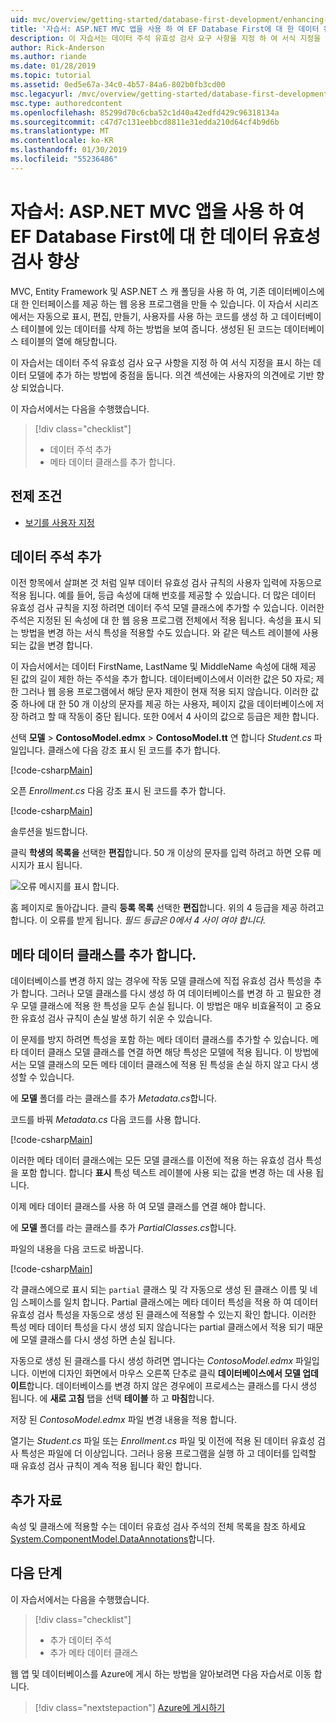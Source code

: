 ```yaml
---
uid: mvc/overview/getting-started/database-first-development/enhancing-data-validation
title: '자습서: ASP.NET MVC 앱을 사용 하 여 EF Database First에 대 한 데이터 유효성 검사 향상'
description: 이 자습서는 데이터 주석 유효성 검사 요구 사항을 지정 하 여 서식 지정을 표시 하는 데이터 모델에 추가 하는 방법에 중점을 둡니다.
author: Rick-Anderson
ms.author: riande
ms.date: 01/28/2019
ms.topic: tutorial
ms.assetid: 0ed5e67a-34c0-4b57-84a6-802b0fb3cd00
msc.legacyurl: /mvc/overview/getting-started/database-first-development/enhancing-data-validation
msc.type: authoredcontent
ms.openlocfilehash: 85299d70c6cba52c1d40a42edfd429c96318134a
ms.sourcegitcommit: c47d7c131eebbcd8811e31edda210d64cf4b9d6b
ms.translationtype: MT
ms.contentlocale: ko-KR
ms.lasthandoff: 01/30/2019
ms.locfileid: "55236486"
---
```

# <a name="tutorial-enhance-data-validation-for-ef-database-first-with-aspnet-mvc-app"></a>자습서: ASP.NET MVC 앱을 사용 하 여 EF Database First에 대 한 데이터 유효성 검사 향상

MVC, Entity Framework 및 ASP.NET 스 캐 폴딩을 사용 하 여, 기존 데이터베이스에 대 한 인터페이스를 제공 하는 웹 응용 프로그램을 만들 수 있습니다. 이 자습서 시리즈에서는 자동으로 표시, 편집, 만들기, 사용자를 사용 하는 코드를 생성 하 고 데이터베이스 테이블에 있는 데이터를 삭제 하는 방법을 보여 줍니다. 생성된 된 코드는 데이터베이스 테이블의 열에 해당합니다.

이 자습서는 데이터 주석 유효성 검사 요구 사항을 지정 하 여 서식 지정을 표시 하는 데이터 모델에 추가 하는 방법에 중점을 둡니다. 의견 섹션에는 사용자의 의견에로 기반 향상 되었습니다.

이 자습서에서는 다음을 수행했습니다.

> [!div class="checklist"]
> * 데이터 주석 추가
> * 메타 데이터 클래스를 추가 합니다.

## <a name="prerequisites"></a>전제 조건

* [보기를 사용자 지정](customizing-a-view.md)

## <a name="add-data-annotations"></a>데이터 주석 추가

이전 항목에서 살펴본 것 처럼 일부 데이터 유효성 검사 규칙의 사용자 입력에 자동으로 적용 됩니다. 예를 들어, 등급 속성에 대해 번호를 제공할 수 있습니다. 더 많은 데이터 유효성 검사 규칙을 지정 하려면 데이터 주석 모델 클래스에 추가할 수 있습니다. 이러한 주석은 지정된 된 속성에 대 한 웹 응용 프로그램 전체에서 적용 됩니다. 속성을 표시 되는 방법을 변경 하는 서식 특성을 적용할 수도 있습니다. 와 같은 텍스트 레이블에 사용 되는 값을 변경 합니다.

이 자습서에서는 데이터 FirstName, LastName 및 MiddleName 속성에 대해 제공 된 값의 길이 제한 하는 주석을 추가 합니다. 데이터베이스에서 이러한 값은 50 자로; 제한 그러나 웹 응용 프로그램에서 해당 문자 제한이 현재 적용 되지 않습니다. 이러한 값 중 하나에 대 한 50 개 이상의 문자를 제공 하는 사용자, 페이지 값을 데이터베이스에 저장 하려고 할 때 작동이 중단 됩니다. 또한 0에서 4 사이의 값으로 등급은 제한 합니다.

선택 **모델** > **ContosoModel.edmx** > **ContosoModel.tt** 연 합니다 *Student.cs* 파일입니다. 클래스에 다음 강조 표시 된 코드를 추가 합니다.

[!code-csharp[Main](enhancing-data-validation/samples/sample1.cs?highlight=5,15,17,20)]

오픈 *Enrollment.cs* 다음 강조 표시 된 코드를 추가 합니다.

[!code-csharp[Main](enhancing-data-validation/samples/sample2.cs?highlight=5,10)]

솔루션을 빌드합니다.

클릭 **학생의 목록을** 선택한 **편집**합니다. 50 개 이상의 문자를 입력 하려고 하면 오류 메시지가 표시 됩니다.

![오류 메시지를 표시 합니다.](enhancing-data-validation/_static/image1.png)

홈 페이지로 돌아갑니다. 클릭 **등록 목록** 선택한 **편집**합니다. 위의 4 등급을 제공 하려고 합니다. 이 오류를 받게 됩니다. *필드 등급은 0에서 4 사이 여야 합니다.*

## <a name="add-metadata-classes"></a>메타 데이터 클래스를 추가 합니다.

데이터베이스를 변경 하지 않는 경우에 작동 모델 클래스에 직접 유효성 검사 특성을 추가 합니다. 그러나 모델 클래스를 다시 생성 하 여 데이터베이스를 변경 하 고 필요한 경우 모델 클래스에 적용 한 특성을 모두 손실 됩니다. 이 방법은 매우 비효율적이 고 중요 한 유효성 검사 규칙이 손실 발생 하기 쉬운 수 있습니다.

이 문제를 방지 하려면 특성을 포함 하는 메타 데이터 클래스를 추가할 수 있습니다. 메타 데이터 클래스 모델 클래스를 연결 하면 해당 특성은 모델에 적용 됩니다. 이 방법에서는 모델 클래스의 모든 메타 데이터 클래스에 적용 된 특성을 손실 하지 않고 다시 생성할 수 있습니다.

에 **모델** 폴더를 라는 클래스를 추가 *Metadata.cs*합니다.

코드를 바꿔 *Metadata.cs* 다음 코드를 사용 합니다.

[!code-csharp[Main](enhancing-data-validation/samples/sample3.cs)]

이러한 메타 데이터 클래스에는 모든 모델 클래스를 이전에 적용 하는 유효성 검사 특성을 포함 합니다. 합니다 **표시** 특성 텍스트 레이블에 사용 되는 값을 변경 하는 데 사용 됩니다.

이제 메타 데이터 클래스를 사용 하 여 모델 클래스를 연결 해야 합니다.

에 **모델** 폴더를 라는 클래스를 추가 *PartialClasses.cs*합니다.

파일의 내용을 다음 코드로 바꿉니다.

[!code-csharp[Main](enhancing-data-validation/samples/sample4.cs)]

각 클래스에으로 표시 되는 `partial` 클래스 및 각 자동으로 생성 된 클래스 이름 및 네임 스페이스를 일치 합니다. Partial 클래스에는 메타 데이터 특성을 적용 하 여 데이터 유효성 검사 특성을 자동으로 생성 된 클래스에 적용할 수 있는지 확인 합니다. 이러한 특성 메타 데이터 특성을 다시 생성 되지 않습니다는 partial 클래스에서 적용 되기 때문에 모델 클래스를 다시 생성 하면 손실 됩니다.

자동으로 생성 된 클래스를 다시 생성 하려면 엽니다는 *ContosoModel.edmx* 파일입니다. 이번에 디자인 화면에서 마우스 오른쪽 단추로 클릭 **데이터베이스에서 모델 업데이트**합니다. 데이터베이스를 변경 하지 않은 경우에이 프로세스는 클래스를 다시 생성 됩니다. 에 **새로 고침** 탭을 선택 **테이블** 하 고 **마침**합니다.

저장 된 *ContosoModel.edmx* 파일 변경 내용을 적용 합니다.

열기는 *Student.cs* 파일 또는 *Enrollment.cs* 파일 및 이전에 적용 된 데이터 유효성 검사 특성은 파일에 더 이상입니다. 그러나 응용 프로그램을 실행 하 고 데이터를 입력할 때 유효성 검사 규칙이 계속 적용 됩니다 확인 합니다.

## <a name="additional-resources"></a>추가 자료

속성 및 클래스에 적용할 수는 데이터 유효성 검사 주석의 전체 목록을 참조 하세요 [System.ComponentModel.DataAnnotations](https://msdn.microsoft.com/library/system.componentmodel.dataannotations.aspx)합니다.

## <a name="next-steps"></a>다음 단계

이 자습서에서는 다음을 수행했습니다.

> [!div class="checklist"]
> * 추가 데이터 주석
> * 추가 메타 데이터 클래스

웹 앱 및 데이터베이스를 Azure에 게시 하는 방법을 알아보려면 다음 자습서로 이동 합니다.
> [!div class="nextstepaction"]
> [Azure에 게시하기](publish-to-azure.md)